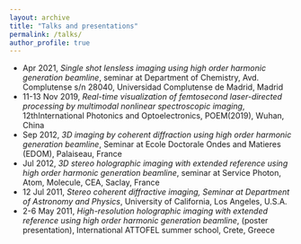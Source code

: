 ```yaml
---
layout: archive
title: "Talks and presentations"
permalink: /talks/
author_profile: true
---
```


- Apr 2021, *Single shot lensless imaging using high order harmonic generation beamline*, seminar at Department of Chemistry, Avd. Complutense s/n 28040, Universidad Complutense de Madrid, Madrid
- 11-13 Nov 2019, *Real-time visualization of femtosecond laser-directed processing by multimodal nonlinear spectroscopic imaging*, 12thInternational Photonics and Optoelectronics, POEM(2019), Wuhan, China
- Sep 2012, *3D imaging by coherent diffraction using high order harmonic generation beamline*, Seminar at Ecole Doctorale Ondes and Matieres (EDOM), Palaiseau, France 
- Jul 2012, *3D stereo holographic imaging with extended reference using high order harmonic generation beamline*, seminar at Service Photon, Atom, Molecule, CEA, Saclay, France
- 12 Jul 2011, *Stereo coherent diffractive imaging, Seminar at Department of Astronomy and Physics*, University of California, Los Angeles, U.S.A.
- 2-6 May 2011, *High-resolution holographic imaging with extended reference using high order harmonic generation beamline*, (poster presentation), International ATTOFEL summer school, Crete, Greece 
